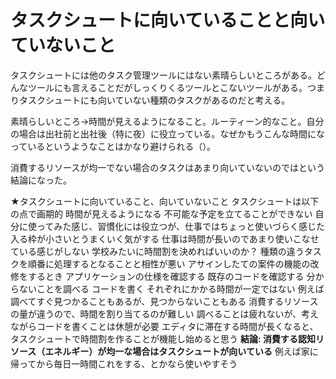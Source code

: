 # タスクシュートに向いていることと向いていないこと

タスクシュートには他のタスク管理ツールにはない素晴らしいところがある。どんなツールにも言えることだがしっくりくるツールとこないツールがある。つまりタスクシュートにも向いていない種類のタスクがあるのだと考える。

素晴らしいところ→時間が見えるようになること。ルーティーン的なこと。自分の場合は出社前と出社後（特に夜）に役立っている。なぜかもうこんな時間になっているというようなことはかなり避けられる（）。

消費するリソースが均一でない場合のタスクはあまり向いていないのではという結論になった。

★タスクシュートに向いていること、向いていないこと
タスクシュートは以下の点で画期的
時間が見えるようになる
不可能な予定を立てることができない
自分に使ってみた感じ、習慣化には役立つが、仕事ではちょっと使いづらく感じた
入る枠が小さいとうまくいく気がする
仕事は時間が長いのであまり使いこなせている感じがしない
学校みたいに時間割を決めればいいのか？
種類の違うタスクを順番に処理するとなることと相性が悪い
アサインしたての案件の機能の改修をするとき
アプリケーションの仕様を確認する
既存のコードを確認する
分からないことを調べる
コードを書く
それぞれにかかる時間が一定ではない
例えば調べてすぐ見つかることもあるが、見つからないこともある
消費するリソースの量が違うので、時間を割り当てるのが難しい
調べることは疲れないが、考えながらコードを書くことは休憩が必要
エディタに滞在する時間が長くなると、タスクシュートで時間割を作ることが機能し始めると思う
**結論: 消費する認知リソース（エネルギー）が均一な場合はタスクシュートが向いている**
例えば家に帰ってから毎日一時間これをする、とかなら使いやすそう
